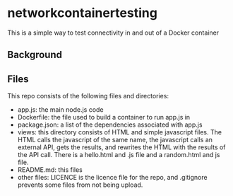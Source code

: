 # networkcontainertesting
This is a simple way to test connectivity in and out of  a Docker container

## Background



## Files

This repo consists of the following files and directories:

- app.js: the main node.js code
- Dockerfile: the file used to build a container to run app.js in
- package.json: a list of the dependencies associated with app.js
- views: this directory consists of HTML and simple javascript files.
The HTML calls the javascript of the same name, the javascript calls an
external API, gets the results, and rewrites the HTML with the results of the API call. There is a hello.html and .js file and a random.html and js file.
- README.md: this files
- other files: LICENCE is the licence file for the repo, and .gitignore prevents some files from not being upload.
